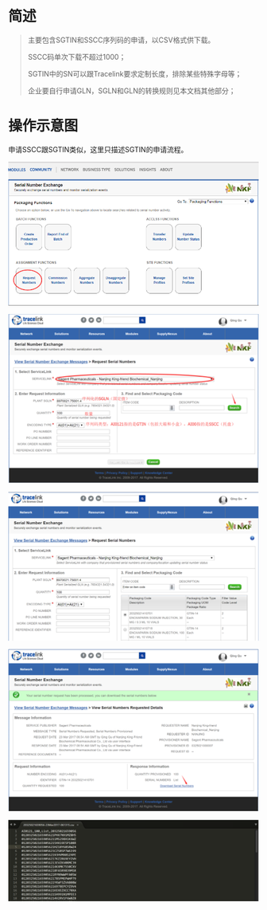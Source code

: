 # 简述

> 主要包含SGTIN和SSCC序列码的申请，以CSV格式供下载。
>
> SSCC码单次下载不超过1000；
>
> SGTIN中的SN可以跟Tracelink要求定制长度，排除某些特殊字母等；
>
> 企业要自行申请GLN，SGLN和GLN的转换规则见本文档其他部分；

# 操作示意图

申请SSCC跟SGTIN类似，这里只描述SGTIN的申请流程。

![](/assets/序列码申请.png)

![](/assets/序列码申请1.png)

![](/assets/序列码申请2.png)

![](/assets/序列码申请3.png)

![](/assets/序列码申请4.png)


